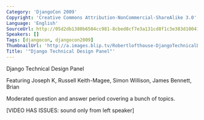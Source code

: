 ```yaml
---
Category: 'DjangoCon 2009'
Copyright: 'Creative Commons Attribution-NonCommercial-ShareAlike 3.0'
Language: 'English'
SourceUrl: http://05d2db1380b6504cc981-8cbed8cf7e3a131cd8f1c3e383d10041.r93.cf2.rackcdn.com/djangocon-2009/23_django-technical-design-panel.ogv
Speakers: []
Tags: [djangocon, djangocon2009]
ThumbnailUrl: 'http://a.images.blip.tv/Robertlofthouse-DjangoTechnicalDesignPanel418.png'
Title: '"Django Technical Design Panel"'
---
```

Django Technical Design Panel

  
Featuring Joseph K, Russell Keith-Magee, Simon Willison, James Bennett, Brian

  
Moderated question and answer period covering a bunch of topics.

  
[VIDEO HAS ISSUES: sound only from left speaker]

